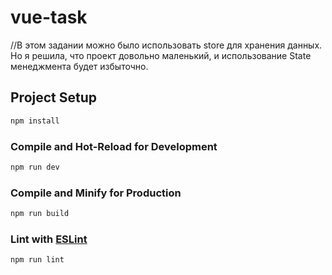 # vue-task
//В этом задании можно было использовать store для хранения данных. Но я решила, что проект довольно маленький, и использование State менеджмента будет избыточно.

## Project Setup

```sh
npm install
```

### Compile and Hot-Reload for Development

```sh
npm run dev
```

### Compile and Minify for Production

```sh
npm run build
```

### Lint with [ESLint](https://eslint.org/)

```sh
npm run lint
```
